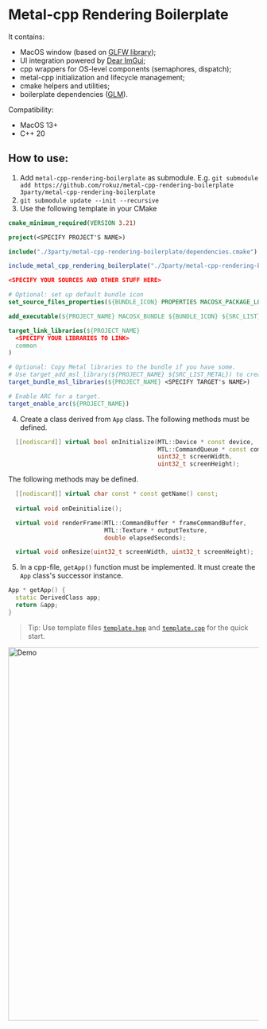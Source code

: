 # Metal-cpp Rendering Boilerplate

It contains:
- MacOS window (based on [GLFW library](https://github.com/glfw/glfw));
- UI integration powered by [Dear ImGui](https://github.com/ocornut/imgui);
- cpp wrappers for OS-level components (semaphores, dispatch);
- metal-cpp initialization and lifecycle management;
- cmake helpers and utilities;
- boilerplate dependencies ([GLM](https://github.com/g-truc/glm)).

Compatibility:
- MacOS 13+
- C++ 20

## How to use:
1. Add `metal-cpp-rendering-boilerplate` as submodule. E.g. `git submodule add https://github.com/rokuz/metal-cpp-rendering-boilerplate 3party/metal-cpp-rendering-boilerplate`
2. `git submodule update --init --recursive`
3. Use the following template in your CMake
```cmake
cmake_minimum_required(VERSION 3.21)

project(<SPECIFY PROJECT'S NAME>)

include("./3party/metal-cpp-rendering-boilerplate/dependencies.cmake")

include_metal_cpp_rendering_boilerplate("./3party/metal-cpp-rendering-boilerplate")

<SPECIFY YOUR SOURCES AND OTHER STUFF HERE>

# Optional: set up default bundle icon
set_source_files_properties(${BUNDLE_ICON} PROPERTIES MACOSX_PACKAGE_LOCATION "Resources")

add_executable(${PROJECT_NAME} MACOSX_BUNDLE ${BUNDLE_ICON} ${SRC_LIST})

target_link_libraries(${PROJECT_NAME}
  <SPECIFY YOUR LIBRARIES TO LINK>
  common
)

# Optional: Copy Metal libraries to the bundle if you have some. 
# Use target_add_msl_library(${PROJECT_NAME} ${SRC_LIST_METAL}) to create one.
target_bundle_msl_libraries(${PROJECT_NAME} <SPECIFY TARGET's NAME>)

# Enable ARC for a target.
target_enable_arc(${PROJECT_NAME})
```
4. Create a class derived from `App` class. The following methods must be defined.
```cpp
  [[nodiscard]] virtual bool onInitialize(MTL::Device * const device,
                                          MTL::CommandQueue * const commandQueue,
                                          uint32_t screenWidth,
                                          uint32_t screenHeight);
```
The following methods may be defined.
```cpp
  [[nodiscard]] virtual char const * const getName() const;
  
  virtual void onDeinitialize();

  virtual void renderFrame(MTL::CommandBuffer * frameCommandBuffer,
                           MTL::Texture * outputTexture,
                           double elapsedSeconds);

  virtual void onResize(uint32_t screenWidth, uint32_t screenHeight);
```
5. In a cpp-file, `getApp()` function must be implemented. It must create the `App` class's successor instance.
```cpp
App * getApp() {
  static DerivedClass app;
  return &app;
}
```

> Tip: Use template files [`template.hpp`](https://github.com/rokuz/metal-cpp-rendering-boilerplate/blob/main/template.hpp) and [`template.cpp`](https://github.com/rokuz/metal-cpp-rendering-boilerplate/blob/main/template.cpp) for the quick start.
<img width="752" alt="Demo" src="https://user-images.githubusercontent.com/5437220/229228859-5883042e-29d2-4bc1-abf3-cba4d4e88bd2.png">

